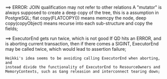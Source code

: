 ==> ERROR: JOIN qualification may not refer to other relations
	A "mutator" is always supposed to create a deep copy of the tree, this is a
	assumption in PostgreSQL; flat copy(FLATCOPY()) means memcpy the node, deep
	copy(copyObject) means recurse into each sub-structure and copy the fields;

==> ExecutorEnd gets run twice, which is not good
	If QD hits an ERROR, and is aborting current transaction, then if there
	comes a SIGINT, ExecutorEnd may be called twice, which would lead to
	assertion failure;

	Heikki's idea seems to be avoiding calling ExecutorEnd when aborting, and
	instead divide the functionality of ExecutorEnd to ResourceOwners and
	MemoryContexts, such as Gang releasion and interconnect tearing down;

